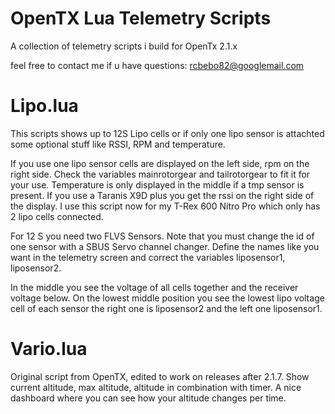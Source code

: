 # OpenTX Lua Telemetry Scripts
A collection of telemetry scripts i build for OpenTx 2.1.x

feel free to contact me if u have questions: rcbebo82@googlemail.com

# Lipo.lua
This scripts shows up to 12S Lipo cells or if only one lipo sensor is attachted some optional stuff like RSSI, RPM and temperature.

If you use one lipo sensor cells are displayed on the left side, rpm on the right side. Check the variables mainrotorgear and tailrotorgear to fit it for your use. Temperature is only displayed in the middle if a tmp sensor is present. If you use a Taranis X9D plus you get the rssi on the right side of the display. 
I use this script now for my T-Rex 600 Nitro Pro which only has 2 lipo cells connected.

For 12 S you need two FLVS Sensors. Note that you must change the id of one sensor with a SBUS Servo channel changer. Define the names like you want in the telemetry screen and correct the variables liposensor1, liposensor2.

In the middle you see the voltage of all cells together and the receiver voltage below.
On the lowest middle position you see the lowest lipo voltage cell of each sensor
the right one is liposensor2 and the left one liposensor1.

# Vario.lua
Original script from OpenTX, edited to work on releases after 2.1.7.
Show current altitude, max altitude, altitude in combination with timer. A nice dashboard where you can see how your altitude changes per time.
